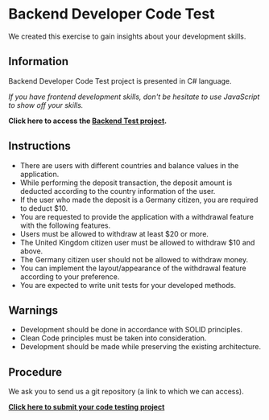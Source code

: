 # Backend Developer Code Test
We created this exercise to gain insights about your development skills.

## Information
Backend Developer Code Test project is presented in C# language.

_If you have frontend development skills, don't be hesitate to use JavaScript to show off your skills._

**Click here to access the [Backend Test project](https://dev.azure.com/Pynk/Talent/_git/Backend%20Project).**

## Instructions
- There are users with different countries and balance values in the application.
- While performing the deposit transaction, the deposit amount is deducted according to the country information of the user.
- If the user who made the deposit is a Germany citizen, you are required to deduct $10.
- You are requested to provide the application with a withdrawal feature with the following features.
- Users must be allowed to withdraw at least $20 or more.
- The United Kingdom citizen user must be allowed to withdraw $10 and above.
- The Germany citizen user should not be allowed to withdraw money.
- You can implement the layout/appearance of the withdrawal feature according to your preference.
- You are expected to write unit tests for your developed methods.

## Warnings
- Development should be done in accordance with SOLID principles.
- Clean Code principles must be taken into consideration.
- Development should be made while preserving the existing architecture.

## Procedure
We ask you to send us a git repository (a link to which we can access).

**[Click here to submit your code testing project](https://go.pynk.io/backend-project-submission)**